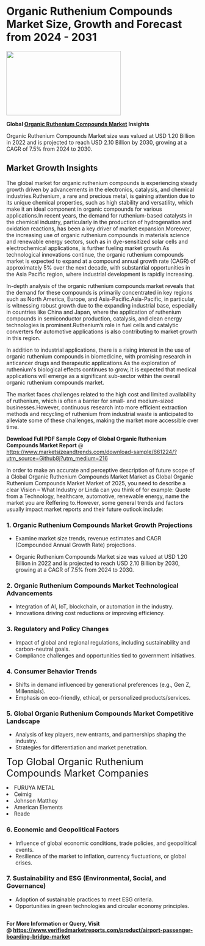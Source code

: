 <H1>Organic Ruthenium Compounds Market Size, Growth and Forecast from 2024 - 2031</H1><img class="aligncenter size-medium wp-image-584254" src="https://thirdeyenews.in/wp-content/uploads/2024/09/Global-Market-Research-300x168.jpeg" alt="" width="300" height="168" /><p><strong>Global&nbsp;<a href="https://www.marketsizeandtrends.com/download-sample/661224/?utm_source=Github8j?utm_medium=216">Organic Ruthenium Compounds Market</a> Insights</strong></p><p>Organic Ruthenium Compounds Market size was valued at USD 1.20 Billion in 2022 and is projected to reach USD 2.10 Billion by 2030, growing at a CAGR of 7.5% from 2024 to 2030.</p><p><h2>Market Growth Insights</h2> <p>The global market for organic ruthenium compounds is experiencing steady growth driven by advancements in the electronics, catalysis, and chemical industries.Ruthenium, a rare and precious metal, is gaining attention due to its unique chemical properties, such as high stability and versatility, which make it an ideal component in organic compounds for various applications.In recent years, the demand for ruthenium-based catalysts in the chemical industry, particularly in the production of hydrogenation and oxidation reactions, has been a key driver of market expansion.Moreover, the increasing use of organic ruthenium compounds in materials science and renewable energy sectors, such as in dye-sensitized solar cells and electrochemical applications, is further fueling market growth.As technological innovations continue, the organic ruthenium compounds market is expected to expand at a compound annual growth rate (CAGR) of approximately 5% over the next decade, with substantial opportunities in the Asia Pacific region, where industrial development is rapidly increasing.</p> <p>In-depth analysis of the organic ruthenium compounds market reveals that the demand for these compounds is primarily concentrated in key regions such as North America, Europe, and Asia-Pacific.Asia-Pacific, in particular, is witnessing robust growth due to the expanding industrial base, especially in countries like China and Japan, where the application of ruthenium compounds in semiconductor production, catalysis, and clean energy technologies is prominent.Ruthenium’s role in fuel cells and catalytic converters for automotive applications is also contributing to market growth in this region.</p> <p>In addition to industrial applications, there is a rising interest in the use of organic ruthenium compounds in biomedicine, with promising research in anticancer drugs and therapeutic applications.As the exploration of ruthenium's biological effects continues to grow, it is expected that medical applications will emerge as a significant sub-sector within the overall organic ruthenium compounds market.</p> <p>The market faces challenges related to the high cost and limited availability of ruthenium, which is often a barrier for small- and medium-sized businesses.However, continuous research into more efficient extraction methods and recycling of ruthenium from industrial waste is anticipated to alleviate some of these challenges, making the market more accessible over time.</p> <p><span class=""><strong>Download Full PDF Sample Copy of Global Organic Ruthenium Compounds Market Report</strong> @ <a href="https://www.marketsizeandtrends.com/download-sample/661224/?utm_source=Github8j?utm_medium=216" target="_blank">https://www.marketsizeandtrends.com/download-sample/661224/?utm_source=Github8j?utm_medium=216</a></span></p><p>In order to make an accurate and perceptive description of future scope of a Global&nbsp;Organic Ruthenium Compounds Market Market as Global&nbsp;Organic Ruthenium Compounds Market Market of 2025, you need to describe a clear Vision &ndash; What Industry or Linda can you think of for example: Quote from a Technology, healthcare, automotive, renewable energy, name the market you are Reffering to.However, some general trends and factors usually impact market reports and their future outlook include:</p><h3>1.&nbsp;<strong>Organic Ruthenium Compounds Market Growth Projections</strong></h3><ul><li>Examine market size trends, revenue estimates and CAGR (Compounded Annual Growth Rate) projections.</li><li><p>Organic Ruthenium Compounds Market size was valued at USD 1.20 Billion in 2022 and is projected to reach USD 2.10 Billion by 2030, growing at a CAGR of 7.5% from 2024 to 2030.</p></li></ul><h3>2.&nbsp;<strong>Organic Ruthenium Compounds Market Technological Advancements</strong></h3><ul><li>Integration of AI, IoT, blockchain, or automation in the industry.</li><li>Innovations driving cost reductions or improving efficiency.</li></ul><h3>3.&nbsp;<strong>Regulatory and Policy Changes</strong></h3><ul><li>Impact of global and regional regulations, including sustainability and carbon-neutral goals.</li><li>Compliance challenges and opportunities tied to government initiatives.</li></ul><h3>4.&nbsp;<strong>Consumer Behavior Trends</strong></h3><ul><li>Shifts in demand influenced by generational preferences (e.g., Gen Z, Millennials).</li><li>Emphasis on eco-friendly, ethical, or personalized products/services.</li></ul><h3>5.&nbsp;<strong>Global Organic Ruthenium Compounds Market Competitive Landscape</strong></h3><ul><li>Analysis of key players, new entrants, and partnerships shaping the industry.</li><li>Strategies for differentiation and market penetration.</li></ul><p data-pm-slice="1 1 []"><span style="color: inherit; font-family: inherit; font-size: 25px;">Top Global Organic Ruthenium Compounds Market Companies</span></p><div class="" data-test-id=""><p><li>FURUYA METAL</li><li> Ceimig</li><li> Johnson Matthey</li><li> American Elements</li><li> Reade</li></p></div><h3>6.&nbsp;<strong>Economic and Geopolitical Factors</strong></h3><ul><li>Influence of global economic conditions, trade policies, and geopolitical events.</li><li>Resilience of the market to inflation, currency fluctuations, or global crises.</li></ul><h3>7.&nbsp;<strong>Sustainability and ESG (Environmental, Social, and Governance)</strong></h3><ul><li>Adoption of sustainable practices to meet ESG criteria.</li><li>Opportunities in green technologies and circular economy principles.</li></ul><h2><strong style="font-size: 14px;">For More Information or Query, Visit @&nbsp;</strong><a style="background-color: #ffffff; font-size: 14px;" href="https://www.marketsizeandtrends.com/report/organic-ruthenium-compounds-market/" target="_blank">https://www.verifiedmarketreports.com/product/airport-passenger-boarding-bridge-market</a></h2>